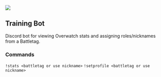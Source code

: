 ![](https://d15f34w2p8l1cc.cloudfront.net/overwatch/ba39ef0636b1abda4ba70de0a1ea5e34e4b698fed91a9b322e530e7202d39708.png)
## Training Bot

Discord bot for viewing Overwatch stats and assigning roles/nicknames from a Battletag.

### Commands

`!stats <battletag or use nickname>`
`!setprofile <battletag or use nickname>`
